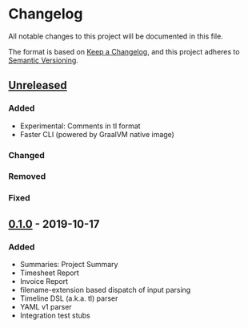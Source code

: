 # Changelog
All notable changes to this project will be documented in this file.

The format is based on [Keep a Changelog](https://keepachangelog.com/en/1.0.0/),
and this project adheres to [Semantic Versioning](https://semver.org/spec/v2.0.0.html).

## [Unreleased]

### Added
- Experimental: Comments in tl format
- Faster CLI (powered by GraalVM native image)

### Changed

### Removed

### Fixed

## [0.1.0] - 2019-10-17
### Added
- Summaries: Project Summary
- Timesheet Report
- Invoice Report
- filename-extension based dispatch of input parsing
- Timeline DSL (a.k.a. tl) parser
- YAML v1 parser
- Integration test stubs

[Unreleased]: https://github.com/JohannesFKnauf/parti-time/compare/v0.1.0...HEAD
[0.1.0]: https://github.com/JohannesFKnauf/parti-time/releases/tag/v0.1.0
